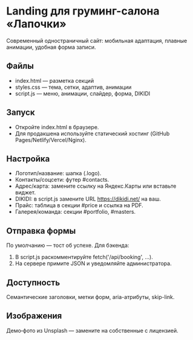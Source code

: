 # Landing для груминг-салона «Лапочки»

Современный одностраничный сайт: мобильная адаптация, плавные анимации, удобная форма записи.

## Файлы
- index.html — разметка секций
- styles.css — тема, сетки, адаптив, анимации
- script.js — меню, анимации, слайдер, форма, DIKIDI

## Запуск
- Откройте index.html в браузере.
- Для продакшена используйте статический хостинг (GitHub Pages/Netlify/Vercel/Nginx).

## Настройка
- Логотип/название: шапка (.logo).
- Контакты/соцсети: футер #contacts.
- Адрес/карта: замените ссылку на Яндекс.Карты или вставьте виджет.
- DIKIDI: в script.js замените URL https://dikidi.net/ на ваш.
- Прайс: таблица в секции #price и ссылка на PDF.
- Галерея/команда: секции #portfolio, #masters.

## Отправка формы
По умолчанию — тост об успехе. Для бэкенда:
1) В script.js раскомментируйте fetch('/api/booking', ...).
2) На сервере примите JSON и уведомляйте администратора.

## Доступность
Семантические заголовки, метки форм, aria-атрибуты, skip-link.

## Изображения
Демо‑фото из Unsplash — замените на собственные с лицензией.
